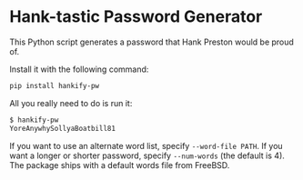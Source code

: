 # Hank-tastic Password Generator

This Python script generates a password that Hank Preston would be proud of.

Install it with the following command:

```sh
pip install hankify-pw
```

All you really need to do is run it:

```bash
$ hankify-pw
YoreAnywhySollyaBoatbill81
```

If you want to use an alternate word list, specify `--word-file PATH`.  If you want a longer or shorter password, specify `--num-words` (the default is 4).  The package ships with a default words file from FreeBSD.
